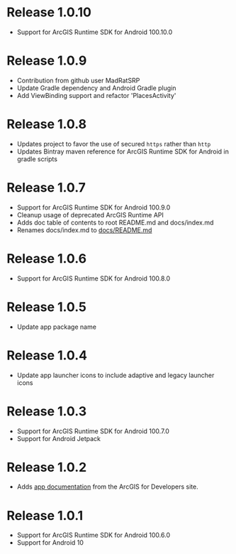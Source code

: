 # Release 1.0.10
- Support for ArcGIS Runtime SDK for Android 100.10.0

# Release 1.0.9

- Contribution from github user MadRatSRP 
- Update Gradle dependency and Android Gradle plugin
- Add ViewBinding support and refactor 'PlacesActivity'

# Release 1.0.8

- Updates project to favor the use of secured `https` rather than `http`
- Updates Bintray maven reference for ArcGIS Runtime SDK for Android in gradle scripts

# Release 1.0.7

- Support for ArcGIS Runtime SDK for Android 100.9.0
- Cleanup usage of deprecated ArcGIS Runtime API
- Adds doc table of contents to root README.md and docs/index.md
- Renames docs/index.md to [docs/README.md](/docs/README.md)

# Release 1.0.6

- Support for ArcGIS Runtime SDK for Android 100.8.0

# Release 1.0.5

- Update app package name

# Release 1.0.4

- Update app launcher icons to include adaptive and legacy launcher icons

# Release 1.0.3

- Support for ArcGIS Runtime SDK for Android 100.7.0
- Support for Android Jetpack

# Release 1.0.2

- Adds [app documentation](/docs/README.md) from the ArcGIS for Developers site.

# Release 1.0.1

- Support for ArcGIS Runtime SDK for Android 100.6.0
- Support for Android 10
